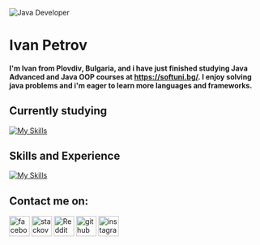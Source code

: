![Java Developer](https://synergymaxlearn.com/wp-content/uploads/2016/07/java-PROJECTS.jpg)

# Ivan Petrov

#### I'm Ivan from Plovdiv, Bulgaria, and i have just finished studying Java Advanced and Java OOP courses at https://softuni.bg/. I enjoy solving java problems and i'm eager to learn more languages and frameworks.


## Currently studying

 [![My Skills](https://skillicons.dev/icons?i=spring&theme=light)](https://skillicons.dev) 



## Skills and Experience


[![My Skills](https://skillicons.dev/icons?i=java,spring&theme=light)](https://skillicons.dev)

## Contact me on:

[<img src='https://cdn.jsdelivr.net/npm/simple-icons@3.0.1/icons/facebook.svg' alt='facebook' height='40'>](//www.facebook.com/ivan.petrov.5891/)
 [<img src='https://cdn.jsdelivr.net/npm/simple-icons@3.0.1/icons/stackoverflow.svg' alt='stackoverflow' height='40'>](https://stackoverflow.com/users/20782656/ivanmpetrov)
  [<img src='https://cdn.jsdelivr.net/npm/simple-icons@3.0.1/icons/reddit.svg' alt='Reddit' height='40'>](https://www.reddit.com/user/IvanMPetrov)
[<img src='https://cdn.jsdelivr.net/npm/simple-icons@3.0.1/icons/github.svg' alt='github' height='40'>](https://github.com/IvanMPetrov) [<img src='https://cdn.jsdelivr.net/npm/simple-icons@3.0.1/icons/instagram.svg' alt='instagram' height='40'>](https://www.instagram.com/ivan.petrov.7777/) 
